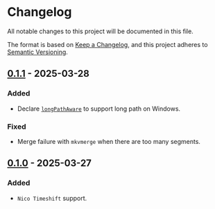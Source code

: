 # Changelog

All notable changes to this project will be documented in this file.

The format is based on [Keep a Changelog](https://keepachangelog.com/en/1.1.0/),
and this project adheres to [Semantic Versioning](https://semver.org/spec/v2.0.0.html).

## [0.1.1] - 2025-03-28

### Added

- Declare [`longPathAware`](https://learn.microsoft.com/en-us/windows/win32/fileio/maximum-file-path-limitation?tabs=registry#application-manifest-updates-to-declare-long-path-capability) to support long path on Windows.

### Fixed

- Merge failure with `mkvmerge` when there are too many segments.

## [0.1.0] - 2025-03-27

### Added

- `Nico Timeshift` support.

[0.1.0]: https://github.com/Yesterday17/iori/tree/shiori-v0.1.0
[0.1.1]: https://github.com/Yesterday17/iori/tree/shiori-v0.1.1 